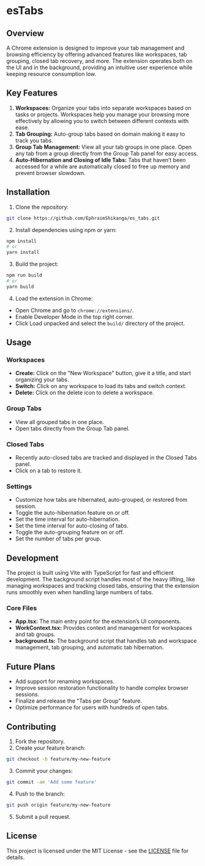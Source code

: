 # esTabs

## Overview

A Chrome extension is designed to improve your tab management and browsing efficiency by offering advanced features like workspaces, tab grouping, closed tab recovery, and more. The extension operates both on the UI and in the background, providing an intuitive user experience while keeping resource consumption low.

## Key Features

1. **Workspaces:** Organize your tabs into separate workspaces based on tasks or projects. Workspaces help you manage your browsing more effectively by allowing you to switch between different contexts with ease.
2. **Tab Grouping:** Auto-group tabs based on domain making it easy to track you tabs.
3. **Group Tab Management:** View all your tab groups in one place. Open any tab from a group directly from the Group Tab panel for easy access.
4. **Auto-Hibernation and Closing of Idle Tabs:** Tabs that haven’t been accessed for a while are automatically closed to free up memory and prevent browser slowdown.

## Installation

1. Clone the repository:

```bash
git clone https://github.com/EphraimShikanga/es_tabs.git
```

2. Install dependencies using npm or yarn:

```bash
npm install
# or
yarn install
```

3. Build the project:

```bash
npm run build
# or
yarn build
```

4. Load the extension in Chrome:

- Open Chrome and go to `chrome://extensions/`.
- Enable Developer Mode in the top right corner.
- Click Load unpacked and select the `build/` directory of the project.

## Usage

### Workspaces

- **Create:** Click on the "New Workspace" button, give it a title, and start organizing your tabs.
- **Switch:** Click on any workspace to load its tabs and switch context.
- **Delete:** Click on the delete icon to delete a workspace.

### Group Tabs

- View all grouped tabs in one place.
- Open tabs directly from the Group Tab panel.

### Closed Tabs

- Recently auto-closed tabs are tracked and displayed in the Closed Tabs panel.
- Click on a tab to restore it.

### Settings

- Customize how tabs are hibernated, auto-grouped, or restored from session.
- Toggle the auto-hibernation feature on or off.
- Set the time interval for auto-hibernation.
- Set the time interval for auto-closing of tabs.
- Toggle the auto-grouping feature on or off.
- Set the number of tabs per group.

## Development

The project is built using Vite with TypeScript for fast and efficient development. The background script handles most of the heavy lifting, like managing workspaces and tracking closed tabs, ensuring that the extension runs smoothly even when handling large numbers of tabs.

### Core Files

- **App.tsx:** The main entry point for the extension’s UI components.
- **WorkContext.tsx:** Provides context and management for workspaces and tab groups.
- **background.ts:** The background script that handles tab and workspace management, tab grouping, and automatic tab hibernation.

## Future Plans

- Add support for renaming workspaces.
- Improve session restoration functionality to handle complex browser sessions.
- Finalize and release the "Tabs per Group" feature.
- Optimize performance for users with hundreds of open tabs.

## Contributing

1. Fork the repository.
2. Create your feature branch:

```bash
git checkout -b feature/my-new-feature
```

3. Commit your changes:

```bash
git commit -am 'Add some feature'
```

4. Push to the branch:

```bash
git push origin feature/my-new-feature
```

5. Submit a pull request.

## License

This project is licensed under the MIT License - see the [LICENSE](LICENSE) file for details.